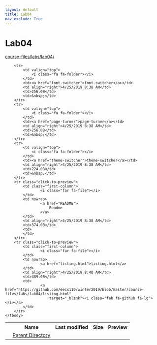 ```yaml
---
layout: default
title: Lab04
nav_exclude: True
---
```


# Lab04

[course-files/labs/lab04/](.)

<table class="tbl-files">
    <tbody>
        <tr>
            <th valign="top"></th>
            <th>Name</th>
            <th>Last modified</th>
            <th>Size</th>
            <th>Preview</th>
        </tr>
        <tr>
            <td valign="top">
                <i class="fa fa-folder-open"></i>
            </td>
            <td><a href="../">Parent Directory</a></td>
            <td>&nbsp;</td>
            <td>&nbsp;</td>
            <td>&nbsp;</td>
        </tr>

        <tr>
            <td valign="top">
                <i class="fa fa-folder"></i>
            </td>
            <td><a href="font-switcher">font-switcher</a></td>
            <td align="right">4/25/2019 8:38 AM</td>
            <td>256.0B</td>
            <td>&nbsp;</td>
        </tr>
        <tr>
            <td valign="top">
                <i class="fa fa-folder"></i>
            </td>
            <td><a href="page-turner">page-turner</a></td>
            <td align="right">4/25/2019 8:38 AM</td>
            <td>256.0B</td>
            <td>&nbsp;</td>
        </tr>
        <tr>
            <td valign="top">
                <i class="fa fa-folder"></i>
            </td>
            <td><a href="theme-switcher">theme-switcher</a></td>
            <td align="right">4/25/2019 8:38 AM</td>
            <td>224.0B</td>
            <td>&nbsp;</td>
        </tr>
        <tr class="click-to-preview">
            <td class="first-column">
                    <i class="far fa-file"></i>
            </td>
            <td nowrap>
                    <a href="README">
                        Readme
                    </a>
            </td>
            <td align="right">4/25/2019 8:38 AM</td>
            <td>374.0B</td>
            <td>
            </td>
        </tr>
        <tr class="click-to-preview">
            <td class="first-column">
                    <i class="far fa-file"></i>
            </td>
            <td nowrap>
                    <a href="listing.html">listing.html</a>
            </td>
            <td align="right">4/25/2019 8:40 AM</td>
            <td>489.0B</td>
            <td>
                    <a href="https://github.com/eecs110/winter2019/blob/master/course-files/labs/lab04/listing.html"
                        target="_blank"><i class="fab fa-github fa-lg"></i></a>
            </td>
        </tr>
    </tbody>
</table>

